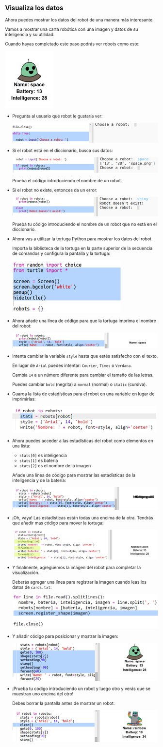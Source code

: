 ## Visualiza los datos

Ahora puedes mostrar los datos del robot de una manera más interesante.

Vamos a mostrar una carta robótica con una imagen y datos de su inteligencia y su utilidad.

Cuando hayas completado este paso podrás ver robots como este:

![captura de pantalla](images/robotrumps-example.png)

+ Pregunta al usuario qué robot le gustaría ver:
    
    ![captura de pantalla](images/robotrumps-choose.png)

+ Si el robot está en el diccionario, busca sus datos:
    
    ![captura de pantalla](images/robotrumps-if.png)
    
    Prueba el código introduciendo el nombre de un robot.

+ Si el robot no existe, entonces da un error:
    
    ![captura de pantalla](images/robotrumps-else.png)
    
    Prueba tu código introduciendo el nombre de un robot que no está en el diccionario.

+ Ahora vas a utilizar la tortuga Python para mostrar los datos del robot.
    
    Importa la biblioteca de la tortuga en la parte superior de la secuencia de comandos y configura la pantalla y la tortuga:
    
    ![captura de pantalla](images/robotrumps-turtle.png)

+ Ahora añade una línea de código para que la tortuga imprima el nombre del robot:
    
    ![captura de pantalla](images/robotrumps-name.png)

+ Intenta cambiar la variable `style` hasta que estés satisfecho con el texto.
    
    En lugar de `Arial` puedes intentar: `Courier`, `Times` o `Verdana`.
    
    Cambia `14` a un número diferente para cambiar el tamaño de las letras.
    
    Puedes cambiar `bold` (negrita) a `normal` (normal) o `italic` (cursiva).

+ Guarda la lista de estadísticas para el robot en una variable en lugar de imprimirlas:
    
    ![captura de pantalla](images/robotrumps-stats.png)

+ Ahora puedes acceder a las estadísticas del robot como elementos en una lista:
    
    + `stats[0]` es inteligencia
    + `stats[1]` es bateria
    + `stats[2]` es el nombre de la imagen
    
    Añade una línea de código para mostrar las estadísticas de la inteligencia y de la batería:
    
    ![captura de pantalla](images/robotrumps-stats-2.png)

+ ¡Oh, vaya! Las estadísticas están todas una encima de la otra. Tendrás que añadir mas código para mover la tortuga:
    
    ![captura de pantalla](images/robotrumps-stats-3.png)

+ Y finalmente, agreguemos la imagen del robot para completar la visualización.
    
    Deberás agregar una línea para registrar la imagen cuando leas los datos de `cards.txt`:
    
    ![captura de pantalla](images/robotrumps-register.png)

+ Y añadir código para posicionar y mostrar la imagen:
    
    ![captura de pantalla](images/robotrumps-image.png)

+ ¡Prueba tu código introduciendo un robot y luego otro y verás que se muestran uno encima del otro!
    
    Debes borrar la pantalla antes de mostrar un robot:
    
    ![captura de pantalla](images/robotrumps-clear.png)
